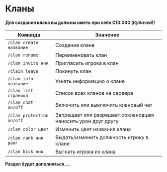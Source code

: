 # Кланы

**Для создания клана вы должны иметь при себе ₵10.000 (_Кубачей_)!**

| Команда            | Значение
| ------------------ | ------------------------------------------------------------------------------------
| `/clan create название` 	 | Создание клана
| `/clan rename`		 | Переименовать клан
| `/clan invite ник`   | Пригласить игрока в клан
| `/clain leave`		 | Покинуть клан
| `/clan info название`| Узнать информацию о клане
| `/clan list страница`| Список всех кланов на сервере
| `/clan chat on/off`  | Включить или выключить клановый чат
| `/clan protection on/off`| Запрещает или разрешает соклановцам наносить урон друг другу
| `/clan color цвет`	 | Изменить цвет названия клана
| `/clan rank ник ранг`| Выдать/изменить должность игроку в клане
| `/clan kick ник` 	 | Выгнать игрока из клана

__Раздел будет дополняться...___
